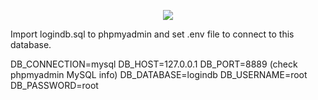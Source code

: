 <p align="center"><img src="https://laravel.com/assets/img/components/logo-laravel.svg"></p>

Import logindb.sql to phpmyadmin and set .env file to connect to this database.

DB_CONNECTION=mysql
DB_HOST=127.0.0.1
DB_PORT=8889 (check phpmyadmin MySQL info)
DB_DATABASE=logindb
DB_USERNAME=root
DB_PASSWORD=root
